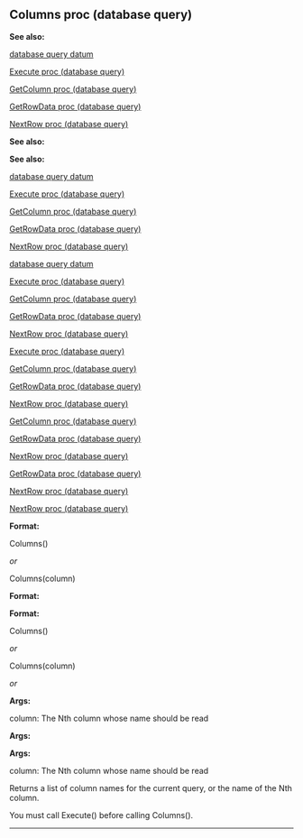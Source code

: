 

 Columns proc (database query)
-------------------------------




**See also:** 


[database query datum](#/database/query) 

[Execute proc (database query)](#/database/query/proc/Execute) 

[GetColumn proc (database query)](#/database/query/proc/GetColumn) 

[GetRowData proc (database query)](#/database/query/proc/GetRowData) 

[NextRow proc (database query)](#/database/query/proc/NextRow) 







**See also:** 

**See also:**

[database query datum](#/database/query) 

[Execute proc (database query)](#/database/query/proc/Execute) 

[GetColumn proc (database query)](#/database/query/proc/GetColumn) 

[GetRowData proc (database query)](#/database/query/proc/GetRowData) 

[NextRow proc (database query)](#/database/query/proc/NextRow) 





[database query datum](#/database/query)

[Execute proc (database query)](#/database/query/proc/Execute) 

[GetColumn proc (database query)](#/database/query/proc/GetColumn) 

[GetRowData proc (database query)](#/database/query/proc/GetRowData) 

[NextRow proc (database query)](#/database/query/proc/NextRow) 




[Execute proc (database query)](#/database/query/proc/Execute)

[GetColumn proc (database query)](#/database/query/proc/GetColumn) 

[GetRowData proc (database query)](#/database/query/proc/GetRowData) 

[NextRow proc (database query)](#/database/query/proc/NextRow) 



[GetColumn proc (database query)](#/database/query/proc/GetColumn)

[GetRowData proc (database query)](#/database/query/proc/GetRowData) 

[NextRow proc (database query)](#/database/query/proc/NextRow) 


[GetRowData proc (database query)](#/database/query/proc/GetRowData)

[NextRow proc (database query)](#/database/query/proc/NextRow) 

[NextRow proc (database query)](#/database/query/proc/NextRow)


**Format:** 


 Columns()
   

*or* 
  

 Columns(column)
 


**Format:** 

**Format:**

 Columns()
   

*or* 
  

 Columns(column)

  

*or*
  



**Args:** 


 column: The Nth column whose name should be read
 


**Args:** 

**Args:**

 column: The Nth column whose name should be read


 Returns a list of column names for the current query, or the name of the
Nth column.




 You must call Execute() before calling Columns().





---


